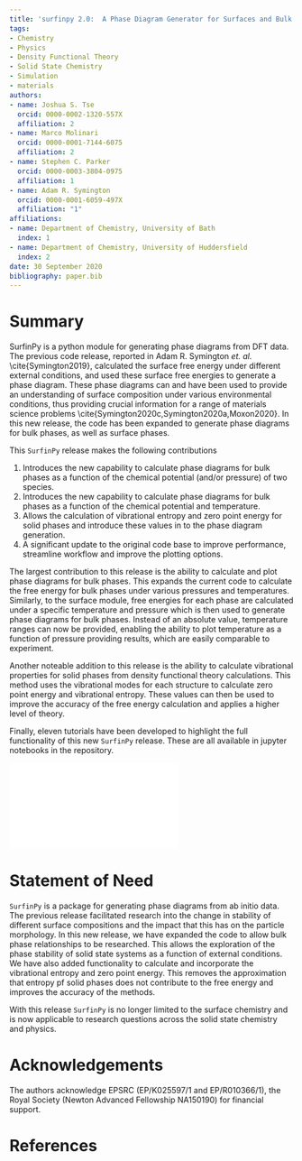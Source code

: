 ```yaml
---
title: 'surfinpy 2.0:  A Phase Diagram Generator for Surfaces and Bulk Phases'
tags:
- Chemistry
- Physics
- Density Functional Theory
- Solid State Chemistry
- Simulation
- materials
authors:
- name: Joshua S. Tse
  orcid: 0000-0002-1320-557X
  affiliation: 2
- name: Marco Molinari
  orcid: 0000-0001-7144-6075
  affiliation: 2
- name: Stephen C. Parker
  orcid: 0000-0003-3804-0975
  affiliation: 1
- name: Adam R. Symington
  orcid: 0000-0001-6059-497X
  affiliation: "1"
affiliations:
- name: Department of Chemistry, University of Bath
  index: 1
- name: Department of Chemistry, University of Huddersfield
  index: 2
date: 30 September 2020
bibliography: paper.bib
---
```


# Summary

SurfinPy is a python module for generating phase diagrams from DFT data. 
The previous code release, reported in Adam R. Symington *et. al.* \cite{Symington2019}, calculated the surface free energy under different external conditions, and used these surface free energies to generate a phase diagram. 
These phase diagrams can and have been used to provide an understanding of surface composition under various environmental conditions, thus providing crucial information for a range of materials science problems \cite{Symington2020c,Symington2020a,Moxon2020}. 
In this new release, the code has been expanded to generate phase diagrams for bulk phases, as well as surface phases. 

This `SurfinPy` release makes the following contributions

1. Introduces the new capability to calculate phase diagrams for bulk phases as a function of the chemical potential (and/or pressure) of two species.
2. Introduces the new capability to calculate phase diagrams for bulk phases as a function of the chemical potential and temperature.
3. Allows the calculation of vibrational entropy and zero point energy for solid phases and introduce these values in to the phase diagram generation.
4. A significant update to the original code base to improve performance, streamline workflow and improve the plotting options.

The largest contribution to this release is the ability to calculate and plot phase diagrams for bulk phases. 
This expands the current code to calculate the free energy for bulk phases under various pressures and temperatures. 
Similarly, to the surface module, free energies for each phase are calculated under a specific temperature and pressure which is then used to generate phase diagrams for bulk phases. 
Instead of an absolute value, temperature ranges can now be provided, enabling the ability to plot temperature as a function of pressure providing results, which are easily comparable to experiment.

Another noteable addition to this release is the ability to calculate vibrational properties for solid phases from density functional theory calculations. 
This method uses the vibrational modes for each structure to calculate zero point energy and vibrational entropy. 
These values can then be used to improve the accuracy of the free energy calculation and applies a higher level of theory.

Finally, eleven tutorials have been developed to highlight the full functionality of this new `SurfinPy` release. These are all available in jupyter notebooks in the repository. 

![An example phase diagram as a function of chemical potential.\label{fig:example}](surfinpy.pdf)


# Statement of Need

`SurfinPy` is a package for generating phase diagrams from ab initio data. 
The previous release facilitated research into the change in stability of different surface compositions and the impact that this has on the particle morphology. 
In this new release, we have expanded the code to allow bulk phase relationships to be researched. 
This allows the exploration of the phase stability of solid state systems as a function of external conditions. 
We have also added functionality to calculate and incorporate the vibrational entropy and zero point energy. 
This removes the approximation that entropy pf solid phases does not contribute to the free energy and improves the accuracy of the methods.

With this release `SurfinPy` is no longer limited to the surface chemistry and is now applicable to research questions across the solid state chemistry and physics.

# Acknowledgements
  
The authors acknowledge EPSRC (EP/K025597/1 and EP/R010366/1), the Royal Society (Newton Advanced Fellowship NA150190) for financial support.

# References